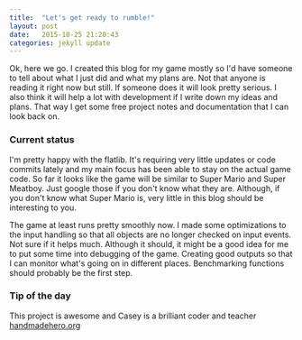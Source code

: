 ```yaml
---
title:  "Let's get ready to rumble!"
layout: post
date:   2015-10-25 21:20:43
categories: jekyll update
---
```

Ok, here we go. I created this blog for my game mostly so I'd have
someone to tell about what I just did and what my plans are. Not that
anyone is reading it right now but still. If someone does it will look
pretty serious.  I also think it will help a lot with development if I
write down my ideas and plans. That way I get some free project notes
and documentation that I can look back on.

### Current status
I'm pretty happy with the flatlib. It's requiring very little updates
or code commits lately and my main focus has been able to stay on the
actual game code.  So far it looks like the game will be similar to
Super Mario and Super Meatboy. Just google those if you don't know what
they are. Although, if you don't know what Super Mario is, very little
in this blog should be interesting to you.

The game at least runs pretty smoothly now. I made some optimizations to
the input handling so that all objects are no longer checked on input
events. Not sure if it helps much. Although it should, it might be a
good idea for me to put some time into debugging of the game. Creating
good outputs so that I can monitor what's going on in different
places. Benchmarking functions should probably be the first step.

### Tip of the day
This project is awesome and Casey is a brilliant coder and teacher
[handmadehero.org][handmadehero]

[handmadehero]:	http://www.handmadehero.org

